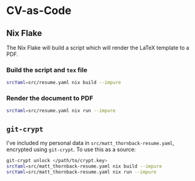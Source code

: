 # CV-as-Code

## Nix Flake

The Nix Flake will build a script which will render the LaTeX template to a PDF.

### Build the script and `tex` file

```sh
srcYaml=src/resume.yaml nix build --impure
```

### Render the document to PDF

```sh
srcYaml=src/resume.yaml nix run --impure
```

## `git-crypt`

I've included my personal data in `src/matt_thornback-resume.yaml`, encrypted using `git-crypt`. To use this as a source:

```sh
git-crypt unlock </path/to/crypt.key>
srcYaml=src/matt_thornback-resume.yaml nix build --impure
srcYaml=src/matt_thornback-resume.yaml nix run --impure
```
